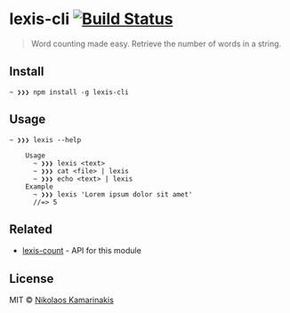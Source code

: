 # lexis-cli [![Build Status](https://travis-ci.org/k4m4/lexis.svg?branch=master)](https://travis-ci.org/k4m4/lexis)

> Word counting made easy. Retrieve the number of words in a string.


## Install

```
~ ❯❯❯ npm install -g lexis-cli
```


## Usage

```
~ ❯❯❯ lexis --help

	Usage
	  ~ ❯❯❯ lexis <text>
	  ~ ❯❯❯ cat <file> | lexis
	  ~ ❯❯❯ echo <text> | lexis
	Example
	  ~ ❯❯❯ lexis 'Lorem ipsum dolor sit amet'
	  //=> 5
```


## Related

- [lexis-count](https://github.com/k4m4/lexis-count) - API for this module


## License

MIT © [Nikolaos Kamarinakis](https://nikolaskama.me)